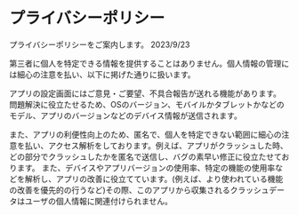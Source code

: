 # プライバシーポリシー

プライバシーポリシーをご案内します。
2023/9/23

第三者に個人を特定できる情報を提供することはありません。個人情報の管理には細心の注意を払い、以下に掲げた通りに扱います。

アプリの設定画面にはご意見・ご要望、不具合報告が送れる機能があります。
問題解決に役立たせるため、OSのバージョン、モバイルかタブレットかなどのモデル、アプリのバージョンなどのデバイス情報が送信されます。

また、アプリの利便性向上のため、匿名で、個人を特定できない範囲に細心の注意を払い、アクセス解析をしております。例えば、アプリがクラッシュした時、どの部分でクラッシュしたかを匿名で送信し、バグの素早い修正に役立たせております。
また、デバイスやアプリバージョンの使用率、特定の機能の使用率などを解析し、アプリの改善に役立てています。(例えば、より使われている機能の改善を優先的の行うなど)その際、このアプリから収集されるクラッシュデータはユーザの個人情報に関連付けられません。

